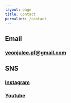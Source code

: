 ```yaml
---
layout: page
title: Contact
permalink: /contact
---
```



## Email
### [yeonjulee.pf@gmail.com](mailto:yeonjulee.pf@gmail.com)


## SNS
### [Instagram](https://instagram.com/lee._.play)
### [Youtube](https://www.youtube.com/@YeonjuLee_piano)

